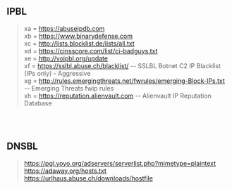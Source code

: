 ## IPBL <br />
> xa = https://abuseipdb.com <br />
> xb = https://www.binarydefense.com <br />
> xc = http://lists.blocklist.de/lists/all.txt <br />
> xd = https://cinsscore.com/list/ci-badguys.txt <br />
> xe = http://voipbl.org/update <br />
> xf = https://sslbl.abuse.ch/blacklist/ -- SSLBL Botnet C2 IP Blacklist (IPs only) - Aggressive <br />
> xg = http://rules.emergingthreats.net/fwrules/emerging-Block-IPs.txt -- Emerging Threats fwip rules <br />
> xh = https://reputation.alienvault.com -- Alienvault IP Reputation Database <br />
<br />
<br />

## DNSBL <br />
> https://pgl.yoyo.org/adservers/serverlist.php?mimetype=plaintext <br />
> https://adaway.org/hosts.txt <br />
> https://urlhaus.abuse.ch/downloads/hostfile <br />
